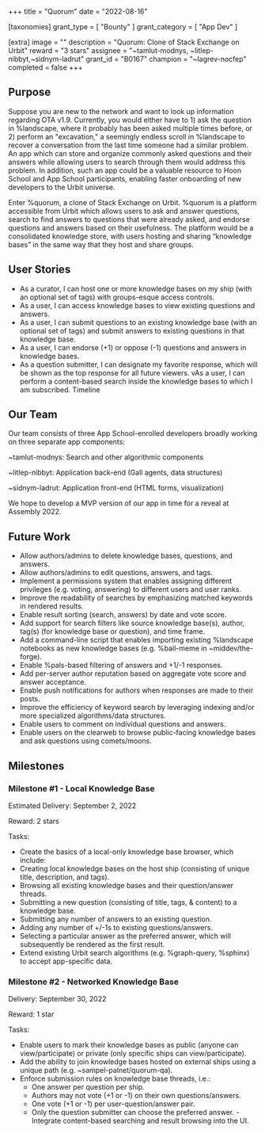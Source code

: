 +++
title = "Quorum"
date = "2022-08-16"

[taxonomies]
grant_type = [ "Bounty" ]
grant_category = [ "App Dev" ]

[extra]
image = ""
description = "Quorum: Clone of Stack Exchange on Urbit"
reward = "3 stars"
assignee = "~tamlut-modnys, ~litlep-nibbyt,~sidnym-ladrut"
grant_id = "B0167"
champion = "~lagrev-nocfep"
completed = false
+++

## Purpose

Suppose you are new to the network and want to look up information regarding OTA v1.9. Currently, you would either have to 1) ask the
question in %landscape, where it probably has been asked multiple times before, or 2) perform an "excavation," a seemingly endless scroll
in %landscape to recover a conversation from the last time someone had a similar problem. An app which can store and organize commonly
asked questions and their answers while allowing users to search through them would address this problem. In addition, such an app could
be a valuable resource to Hoon School and App School participants, enabling faster onboarding of new developers to the Urbit universe.

Enter %quorum, a clone of Stack Exchange on Urbit. %quorum is a platform accessible from Urbit which allows users to ask and answer
questions, search to find answers to questions that were already asked, and endorse questions and answers based on their usefulness.
The platform would be a consolidated knowledge store, with users hosting and sharing “knowledge bases” in the same way that they host
and share groups.

## User Stories

- As a curator, I can host one or more knowledge bases on my ship (with an optional set of tags) with groups-esque access controls.
- As a user, I can access knowledge bases to view existing questions and answers.
- As a user, I can submit questions to an existing knowledge base (with an optional set of tags) and submit answers to existing questions in that knowledge base.
- As a user, I can endorse (+1) or oppose (-1) questions and answers in knowledge bases.
- As a question submitter, I can designate my favorite response, which will be shown as the top response for all future viewers.
vAs a user, I can perform a content-based search inside the knowledge bases to which I am subscribed.
Timeline

## Our Team

Our team consists of three App School-enrolled developers broadly working on three separate app components:

~tamlut-modnys: Search and other algorithmic components

~litlep-nibbyt: Application back-end (Gall agents, data structures)

~sidnym-ladrut: Application front-end (HTML forms, visualization)

We hope to develop a MVP version of our app in time for a reveal at Assembly 2022.

## Future Work

- Allow authors/admins to delete knowledge bases, questions, and answers.
- Allow authors/admins to edit questions, answers, and tags.
- Implement a permissions system that enables assigning different privileges (e.g. voting, answering) to different users and user ranks.
- Improve the readability of searches by emphasizing matched keywords in rendered results.
- Enable result sorting (search, answers) by date and vote score.
- Add support for search filters like source knowledge base(s), author, tag(s) (for knowledge base or question), and time frame.
- Add a command-line script that enables importing existing %landscape notebooks as new knowledge bases (e.g. %bail-meme in ~middev/the-forge).
- Enable %pals-based filtering of answers and +1/-1 responses.
- Add per-server author reputation based on aggregate vote score and answer acceptance.
- Enable push notifications for authors when responses are made to their posts.
- Improve the efficiency of keyword search by leveraging indexing and/or more specialized algorithms/data structures.
- Enable users to comment on individual questions and answers.
- Enable users on the clearweb to browse public-facing knowledge bases and ask questions using comets/moons.

## Milestones

### Milestone #1 - Local Knowledge Base

Estimated Delivery: September 2, 2022

Reward: 2 stars

Tasks:

- Create the basics of a local-only knowledge base browser, which include:
- Creating local knowledge bases on the host ship (consisting of unique title, description, and tags).
- Browsing all existing knowledge bases and their question/answer threads.
- Submitting a new question (consisting of title, tags, & content) to a knowledge base.
- Submitting any number of answers to an existing question.
- Adding any number of +/-1s to existing questions/answers.
- Selecting a particular answer as the preferred answer, which will subsequently be rendered as the first result.
- Extend existing Urbit search algorithms (e.g. %graph-query, %sphinx) to accept app-specific data.


### Milestone #2 - Networked Knowledge Base

Delivery: September 30, 2022

Reward: 1 star

Tasks:

- Enable users to mark their knowledge bases as public (anyone can view/participate) or private (only specific ships can view/participate).
- Add the ability to join knowledge bases hosted on external ships using a unique path (e.g. ~sampel-palnet/quorum-qa).
- Enforce submission rules on knowledge base threads, i.e.:
  - One answer per question per ship.
  - Authors may not vote (+1 or -1) on their own questions/answers.
  - One vote (+1 or -1) per user-question/answer pair.
  - Only the question submitter can choose the preferred answer.
 -Integrate content-based searching and result browsing into the UI.
 
